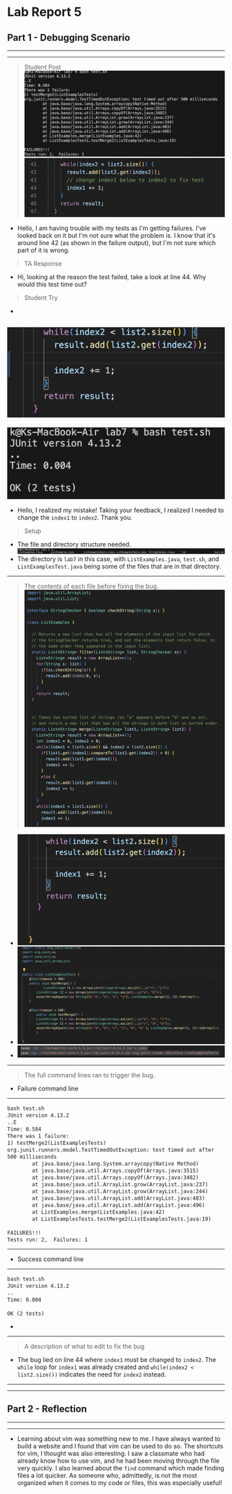# Lab Report 5
## Part 1 - Debugging Scenario
---
---
> Student Post
![Image](orig.png)
![Image](code.png)
- Hello, I am having trouble with my tests as I'm getting failures. I've looked back on it but I'm not sure what the problem is. I know that it's around line 42 (as shown in the failure output), but I'm not sure which part of it is wrong.
  
> TA Response
- Hi, looking at the reason the test failed, take a look at line 44. Why would this test time out?

> Student Try
-
![Image](testfixed.png)
-
![Image](testfixed1.png)
- Hello, I realized my mistake! Taking your feedback, I realized I needed to change the `index1` to `index2`. Thank you.

> Setup
- The file and directory structure needed.
  ![Image](files.png)
- The directory is `lab7` in this case, with `ListExamples.java`, `test.sh`, and `ListExamplesTest.java` being some of the files that are in that directory.
---
> The contents of each file before fixing the bug.
  ![Image](beforebug.png)
-
  ![Image](beforebug1.png)
-
  ![Image](beforebug2.png)
-
  ![Image](beforebug3.png)
---
> The full command lines ran to trigger the bug.
- Failure command line

---  
```
bash test.sh
JUnit version 4.13.2
..E
Time: 0.584
There was 1 failure:
1) testMerge2(ListExamplesTests)
org.junit.runners.model.TestTimedOutException: test timed out after 500 milliseconds
        at java.base/java.lang.System.arraycopy(Native Method)
        at java.base/java.util.Arrays.copyOf(Arrays.java:3515)
        at java.base/java.util.Arrays.copyOf(Arrays.java:3482)
        at java.base/java.util.ArrayList.grow(ArrayList.java:237)
        at java.base/java.util.ArrayList.grow(ArrayList.java:244)
        at java.base/java.util.ArrayList.add(ArrayList.java:483)
        at java.base/java.util.ArrayList.add(ArrayList.java:496)
        at ListExamples.merge(ListExamples.java:42)
        at ListExamplesTests.testMerge2(ListExamplesTests.java:19)

FAILURES!!!
Tests run: 2,  Failures: 1

```

---
- Success command line
---
  
```
bash test.sh
JUnit version 4.13.2
..
Time: 0.004

OK (2 tests)
```
-
---
> A description of what to edit to fix the bug
- The bug lied on line 44 where `index1` must be changed to `index2`. The `while` loop for `index1` was already created and `while(index2 < list2.size())` indicates the need for `index2` instead.

---
---
## Part 2 - Reflection
---
---
- Learning about vim was something new to me. I have always wanted to build a website and I found that vim can be used to do so. The shortcuts for vim, I thought was also interesting. I saw a classmate who had already know how to use vim, and he had been moving through the file very quickly. I also learned about the `find` command which made finding files a lot quicker. As someone who, admittedly, is not the most organized when it comes to my code or files, this was especially useful!
